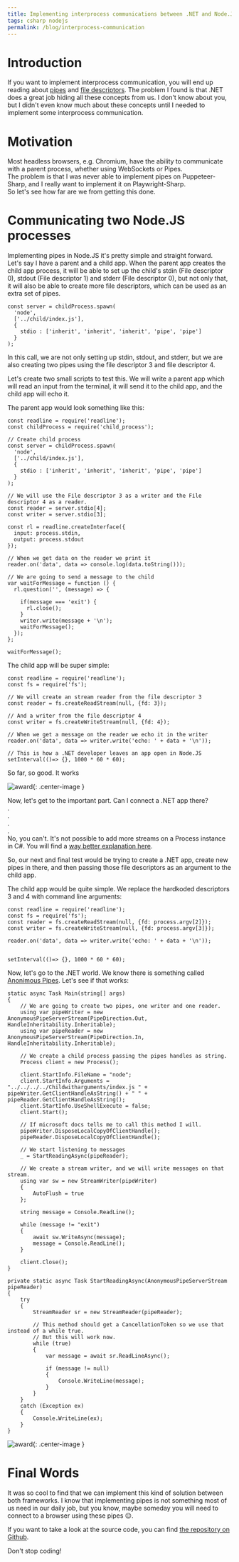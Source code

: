 ```yaml
---
title: Implementing interprocess communications between .NET and Node.JS
tags: csharp nodejs
permalink: /blog/interprocess-communication
---
```


# Introduction

If you want to implement interprocess communication, you will end up reading about [pipes](https://www.tutorialspoint.com/inter_process_communication/inter_process_communication_pipes.htm) and [file descriptors](https://en.wikipedia.org/wiki/File_descriptor). The problem I found is that .NET does a great job hiding all these concepts from us. I don't know about you, but I didn't even know much about these concepts until I needed to implement some interprocess communication.

# Motivation

Most headless browsers, e.g. Chromium, have the ability to communicate with a parent process, whether using WebSockets or Pipes.  
The problem is that I was never able to implement pipes on Puppeteer-Sharp, and I really want to implement it on Playwright-Sharp.  
So let's see how far are we from getting this done.



# Communicating two Node.JS processes

Implementing pipes in Node.JS it's pretty simple and straight forward.  
Let's say I have a parent and a child app. When the parent app creates the child app process, it will be able to set up the child's stdin (File descriptor 0), stdout (File descriptor 1) and stderr (File descriptor 0), but not only that, it will also be able to create more file descriptors, which can be used as an extra set of pipes.

```
const server = childProcess.spawn(
  'node',
  ['../child/index.js'],
  {
    stdio : ['inherit', 'inherit', 'inherit', 'pipe', 'pipe']
  }
);
```

In this call, we are not only setting up stdin, stdout, and stderr, but we are also creating two pipes using the file descriptor 3 and file descriptor 4.

Let's create two small scripts to test this. We will write a parent app which will read an input from the terminal, it will send it to the child app, and the child app will echo it.


The parent app would look something like this:

```
const readline = require('readline');
const childProcess = require('child_process');

// Create child process
const server = childProcess.spawn(
  'node',
  ['../child/index.js'],
  {
    stdio : ['inherit', 'inherit', 'inherit', 'pipe', 'pipe']
  }
);

// We will use the File descriptor 3 as a writer and the File descriptor 4 as a reader.
const reader = server.stdio[4];
const writer = server.stdio[3]; 

const rl = readline.createInterface({
  input: process.stdin,
  output: process.stdout
});

// When we get data on the reader we print it
reader.on('data', data => console.log(data.toString()));

// We are going to send a message to the child
var waitForMessage = function () {
  rl.question('', (message) => {
  
    if(message === 'exit') {
      rl.close();
    }
    writer.write(message + '\n');
    waitForMessage();
  });
};

waitForMessage(); 
```

The child app will be super simple:

``` 
const readline = require('readline');
const fs = require('fs');

// We will create an stream reader from the file descriptor 3
const reader = fs.createReadStream(null, {fd: 3});

// And a writer from the file descriptor 4
const writer = fs.createWriteStream(null, {fd: 4});

// When we get a message on the reader we echo it in the writer
reader.on('data', data => writer.write('echo: ' + data + '\n'));

// This is how a .NET developer leaves an app open in Node.JS
setInterval(()=> {}, 1000 * 60 * 60);
```

So far, so good. It works

![award](https://raw.githubusercontent.com/kblok/kblok.github.io/master/img/interprocess-communication/it-works.png){: .center-image }

Now, let's get to the important part. Can I connect a .NET app there?  
.  
.  
.  
.  
No, you can't. It's not possible to add more streams on a Process instance in C#. You will find a [way better explanation here](https://github.com/dotnet/runtime/issues/26559#issuecomment-399115826).

So, our next and final test would be trying to create a .NET app, create new pipes in there, and then passing those file descriptors as an argument to the child app.

The child app would be quite simple. We replace the hardkoded descriptors 3 and 4 with command line arguments:

```
const readline = require('readline');
const fs = require('fs');
const reader = fs.createReadStream(null, {fd: process.argv[2]});
const writer = fs.createWriteStream(null, {fd: process.argv[3]});

reader.on('data', data => writer.write('echo: ' + data + '\n'));


setInterval(()=> {}, 1000 * 60 * 60);
```

Now, let's go to the .NET world. We know there is something called [Anonimous Pipes](https://docs.microsoft.com/en-us/dotnet/standard/io/how-to-use-anonymous-pipes-for-local-interprocess-communication?WT.mc_id=DT-MVP-5003814).
Let's see if that works:


```
static async Task Main(string[] args)
{
    // We are going to create two pipes, one writer and one reader.
    using var pipeWriter = new AnonymousPipeServerStream(PipeDirection.Out, HandleInheritability.Inheritable);
    using var pipeReader = new AnonymousPipeServerStream(PipeDirection.In, HandleInheritability.Inheritable);

    // We create a child process passing the pipes handles as string.
    Process client = new Process();

    client.StartInfo.FileName = "node";
    client.StartInfo.Arguments = "../../../../Childwitharguments/index.js " + pipeWriter.GetClientHandleAsString() + " " + pipeReader.GetClientHandleAsString();
    client.StartInfo.UseShellExecute = false;
    client.Start();
   
    // If microsoft docs tells me to call this method I will.
    pipeWriter.DisposeLocalCopyOfClientHandle();
    pipeReader.DisposeLocalCopyOfClientHandle();

    // We start listening to messages
    _ = StartReadingAsync(pipeReader);

    // We create a stream writer, and we will write messages on that stream.
    using var sw = new StreamWriter(pipeWriter)
    {
        AutoFlush = true
    };

    string message = Console.ReadLine();

    while (message != "exit")
    {
        await sw.WriteAsync(message);
        message = Console.ReadLine();
    }

    client.Close();
}

private static async Task StartReadingAsync(AnonymousPipeServerStream pipeReader)
{
    try
    {
        StreamReader sr = new StreamReader(pipeReader);
        
        // This method should get a CancellationToken so we use that instead of a while true.
        // But this will work now.
        while (true)
        {
            var message = await sr.ReadLineAsync();

            if (message != null)
            {
                Console.WriteLine(message);
            }
        }
    }
    catch (Exception ex)
    {
        Console.WriteLine(ex);
    }
}
```

![award](https://raw.githubusercontent.com/kblok/kblok.github.io/master/img/interprocess-communication/it-works-dotnet.png){: .center-image }

# Final Words

It was so cool to find that we can implement this kind of solution between both frameworks.
I know that implementing pipes is not something most of us need in our daily job, but you know, maybe someday you will need to connect to a browser using these pipes 😉.

If you want to take a look at the source code, you can find [the repository on Github](https://github.com/kblok/DotNetNodeInterprocessCommunication).

Don't stop coding!
